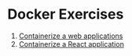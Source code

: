 # Docker Exercises

1. [Containerize a web applications](1st-exercise.md)
1. [Containerize a React application](2nd-exercise.md)
